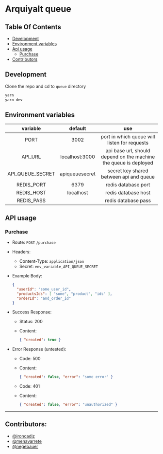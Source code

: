 # Arquiyalt queue

## Table Of Contents

- [Development](#development)
- [Environment variables](#environment-variables)
- [Api usage](#api-usage)
  - [Purchase](#purchase)
- [Contributors](#contributors)

## Development

Clone the repo and cd to `queue` directory

```bash
yarn
yarn dev
```

## Environment variables

|variable|default|use|
|:-:|:-:|:-:|
|PORT|3002|port in which queue will listen for requests|
|API_URL|localhost:3000|api base url, should depend on the machine the queue is deployed|
|API_QUEUE_SECRET|apiqueuesecret|secret key shared between api and queue|
|REDIS_PORT|6379|redis database port|
|REDIS_HOST|localhost|redis database host|
|REDIS_PASS||redis database pass|

## API usage

### Purchase
- Route: `POST` `/purchase`

- Headers:
  - Content-Type: `application/json`
  - Secret: `env_variable_API_QUEUE_SECRET`

- Example Body:

  ```json
  {
    "userId": "some_user_id",
    "productsIds": [ "some", "product", "ids" ],
    "orderId": "and_order_id"
  }
  ```

- Success Response:

  - Status: 200
  - Content:

    ```json
    { "created": true }
    ```

- Error Response (untested):

  - Code: 500
  - Content:

    ```json
    { "created": false, "error": "some error" }
    ```

  - Code: 401
  - Content:

    ```json
    { "created": false, "error": "unauthorized" }
    ```

***

## Contributors:

- [@ironcadiz](https://github.com/ironcadiz)
- [@menavarrete](https://github.com/menavarrete)
- [@negebauer](https://github.com/negebauer)
